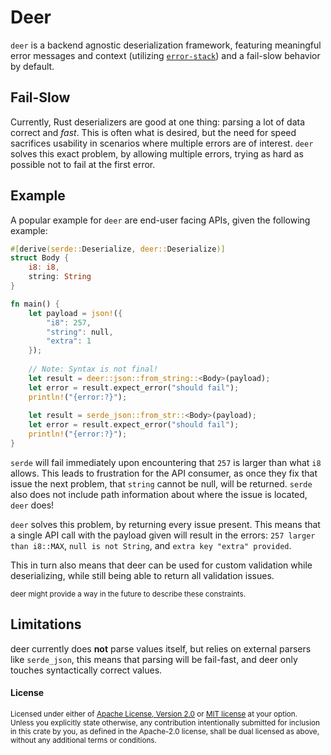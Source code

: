 # Deer

`deer` is a backend agnostic deserialization framework, featuring meaningful error
messages and context (utilizing [`error-stack`](https://crates.io/crates/error-stack)) and
a fail-slow behavior by default.

## Fail-Slow

Currently, Rust deserializers are good at one thing: parsing a lot of data correct and
*fast*. This is often what is desired, but the need for speed sacrifices usability in
scenarios where multiple errors are of interest.
`deer` solves this exact problem, by allowing multiple errors, trying as hard as possible
not to fail at the first error.

## Example

A popular example for `deer` are end-user facing APIs, given the following example:

```rust
#[derive(serde::Deserialize, deer::Deserialize)]
struct Body {
    i8: i8,
    string: String
}

fn main() {
    let payload = json!({
        "i8": 257,
        "string": null,
        "extra": 1
    });
    
    // Note: Syntax is not final!
    let result = deer::json::from_string::<Body>(payload);
    let error = result.expect_error("should fail");
    println!("{error:?}");
    
    let result = serde_json::from_str::<Body>(payload);
    let error = result.expect_error("should fail");
    println!("{error:?}");
}
```

`serde` will fail immediately upon encountering that `257` is larger than what `i8`
allows. This leads to frustration for the API consumer, as once they fix that issue the
next problem, that `string` cannot be null, will be returned. `serde` also does not include
path information about where the issue is located, `deer` does!

`deer` solves this problem, by returning every issue present.
This means that a single API call with the payload given will result in the
errors: `257 larger than i8::MAX`, `null is not String`, and `extra key "extra" provided`.

This in turn also means that deer can be used for custom validation while
deserializing, while still being able to return all validation issues.

<sub>
deer might provide a way in the future to describe these constraints.
</sub>

## Limitations

deer currently does **not** parse values itself, but relies on external parsers
like `serde_json`, this means that parsing will be fail-fast, and deer only touches
syntactically correct values.

#### License

<sup>
Licensed under either of <a href="LICENSE-APACHE">Apache License, Version
2.0</a> or <a href="LICENSE-MIT">MIT license</a> at your option.
</sup>

<br>

<sub>
Unless you explicitly state otherwise, any contribution intentionally submitted
for inclusion in this crate by you, as defined in the Apache-2.0 license, shall
be dual licensed as above, without any additional terms or conditions.
</sub>